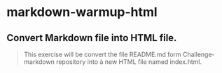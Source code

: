 # markdown-warmup-html

## Convert Markdown file into HTML file.

>This exercise will be convert the file README.md form Challenge-markdown repository into à new HTML file named index.html.

